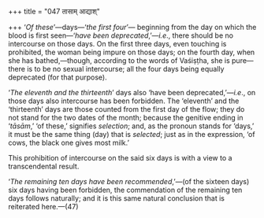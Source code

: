 +++
title = "047 तासाम् आद्याश्"

+++
‘*Of these*’—days—‘*the first four*’— beginning from the day on which
the blood is first seen—‘*have* *been deprecated*,’—*i.e*., there should
be no intercourse on those days. On the first three days, even touching
is prohibited, the woman being impure on those days; on the fourth day,
when she has bathed,—though, according to the words of Vaśiṣṭha, she is
pure—there is to be no sexual intercourse; all the four days being
equally deprecated (for that purpose).

‘*The eleventh and the thirteenth*’ days also ‘have been
deprecated,’—*i.e*., on those days also intercourse has been forbidden.
The ‘eleventh’ and the ‘thirteenth’ days are those counted from the
first day of the flow; they do not stand for the two dates of the month;
because the genitive ending in ‘*tāsām*,’ ‘of these,’ signifies
*selection*; and, as the pronoun stands for ‘days,’ it must be the same
thing (day) that is *selected*; just as in the expression, ‘of cows, the
black one gives most milk.’

This prohibition of intercourse on the said six days is with a view to a
transcendental result.

‘*The remaining ten days have been recommended*,’—(of the sixteen days)
six days having been forbidden, the commendation of the remaining ten
days follows naturally; and it is this same natural conclusion that is
reiterated here.—(47)


